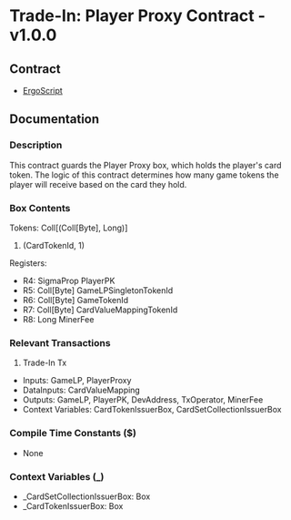 # Trade-In: Player Proxy Contract - v1.0.0

## Contract

- [ErgoScript](ergoscript/player_proxy.es)

## Documentation

### Description
This contract guards the Player Proxy box, which holds the player's card token. The logic of this contract determines how many game tokens the player will receive based on the card they hold.

### Box Contents
Tokens: Coll[(Coll[Byte], Long)]
1. (CardTokenId, 1)

Registers:
- R4: SigmaProp  PlayerPK
- R5: Coll[Byte] GameLPSingletonTokenId
- R6: Coll[Byte] GameTokenId
- R7: Coll[Byte] CardValueMappingTokenId
- R8: Long       MinerFee

### Relevant Transactions
1. Trade-In Tx
- Inputs: GameLP, PlayerProxy
- DataInputs: CardValueMapping
- Outputs: GameLP, PlayerPK, DevAddress, TxOperator, MinerFee
- Context Variables: CardTokenIssuerBox, CardSetCollectionIssuerBox

### Compile Time Constants ($)
- None

### Context Variables (_)
- _CardSetCollectionIssuerBox: Box
- _CardTokenIssuerBox: Box
